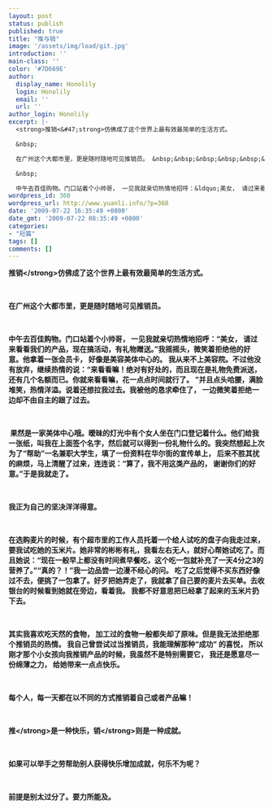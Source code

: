 ```yaml
---
layout: post
status: publish
published: true
title: "推与销"
image: '/assets/img/load/git.jpg'
introduction: ''
main-class: ''
color: '#7D669E'
author:
  display_name: Honolily
  login: Honolily
  email: ''
  url: ''
author_login: Honolily
excerpt: |-
  <strong>推销<&#47;strong>仿佛成了这个世界上最有效最简单的生活方式。

  &nbsp;

  在广州这个大都市里，更是随时随地可见推销员。 &nbsp;&nbsp;&nbsp;&nbsp;&nbsp;&nbsp;&nbsp;&nbsp;

  &nbsp;

  中午去百佳购物。门口站着个小帅哥， 一见我就亲切热情地招呼：&ldquo;美女， 请过来看看我们的产品，现在搞活动，有礼物赠送。&rdquo;我摇摇头，微笑着拒绝他的好意。他拿着一张会员卡， 好像是美容美体中心的。 我从来不上美容院。不过他没有放弃，继续热情的说：&ldquo;来看看嘛！绝对有好处的，而且现在是礼物免费派送， 还有几个名额而已。你就来看看嘛，花一点点时间就行了。 &rdquo;并且点头哈腰，满脸堆笑，热情洋溢。说着还想拉我过去。我被他的恳求牵住了， 一边微笑着拒绝一边却不由自主的跟了过去。
wordpress_id: 360
wordpress_url: http://www.yuanli.info/?p=360
date: '2009-07-22 16:35:49 +0800'
date_gmt: '2009-07-22 08:35:49 +0800'
categories:
- "短篇"
tags: []
comments: []
---
```

<p><strong>推销<&#47;strong>仿佛成了这个世界上最有效最简单的生活方式。</p>
<p>&nbsp;</p>
<p>在广州这个大都市里，更是随时随地可见推销员。 &nbsp;&nbsp;&nbsp;&nbsp;&nbsp;&nbsp;&nbsp;&nbsp;</p>
<p>&nbsp;</p>
<p>中午去百佳购物。门口站着个小帅哥， 一见我就亲切热情地招呼：&ldquo;美女， 请过来看看我们的产品，现在搞活动，有礼物赠送。&rdquo;我摇摇头，微笑着拒绝他的好意。他拿着一张会员卡， 好像是美容美体中心的。 我从来不上美容院。不过他没有放弃，继续热情的说：&ldquo;来看看嘛！绝对有好处的，而且现在是礼物免费派送， 还有几个名额而已。你就来看看嘛，花一点点时间就行了。 &rdquo;并且点头哈腰，满脸堆笑，热情洋溢。说着还想拉我过去。我被他的恳求牵住了， 一边微笑着拒绝一边却不由自主的跟了过去。<a id="more"></a><a id="more-360"></a></p>
<p>&nbsp;</p>
<p>&nbsp;果然是一家美体中心哦。暧昧的灯光中有个女人坐在门口登记着什么。他们给我一张纸，叫我在上面签个名字，然后就可以得到一份礼物什么的。我突然想起上次为了&ldquo;帮助&rdquo;一名兼职大学生，填了一份资料在华尔街的宣传单上， 后来不胜其扰的麻烦，马上清醒了过来，连连说：&ldquo;算了，我不用这类产品的， 谢谢你们的好意。&rdquo;于是我就走了。 &nbsp;&nbsp;&nbsp;&nbsp;&nbsp;&nbsp;&nbsp;</p>
<p>&nbsp;</p>
<p>我正为自己的坚决洋洋得意。 &nbsp;&nbsp;&nbsp;&nbsp;&nbsp;&nbsp;&nbsp;&nbsp;</p>
<p>&nbsp;</p>
<p>在选购麦片的时候，有个超市里的工作人员托着一个给人试吃的盘子向我走过来，要我试吃她的玉米片。她非常的彬彬有礼，我看左右无人，就好心帮她试吃了。而且她说：&ldquo;现在一般早上都没有时间煮早餐吃，这个吃一包就补充了一天4分之3的营养了。&rdquo;&ldquo;真的？！&rdquo;我一边品尝一边漫不经心的问。 吃了之后觉得不买东西好像过不去，便挑了一包拿了。好歹把她弄走了，我就拿了自己要的麦片去买单。去收银台的时候看到她就在旁边，看着我。 我都不好意思把已经拿了起来的玉米片扔下去。 &nbsp;&nbsp;&nbsp;&nbsp;&nbsp;&nbsp;&nbsp;&nbsp;&nbsp;</p>
<p>&nbsp;</p>
<p>其实我喜欢吃天然的食物， 加工过的食物一般都失却了原味。但是我无法拒绝那个推销员的热情。 我自己曾尝试过当推销员，我能理解那种&ldquo;成功&rdquo; 的喜悦， 所以刚才那个小女孩向我推销产品的时候，我虽然不是特别需要它， 我还是愿意尽一份绵薄之力， 给她带来一点点快乐。 &nbsp;&nbsp;&nbsp;&nbsp;&nbsp;&nbsp;&nbsp;&nbsp;&nbsp;</p>
<p>&nbsp;</p>
<p>每个人，每一天都在以不同的方式推销着自己或者产品嘛！ &nbsp;&nbsp;&nbsp;&nbsp;&nbsp;&nbsp;&nbsp;&nbsp;</p>
<p>&nbsp;</p>
<p><strong>推<&#47;strong>是一种快乐，<strong>销<&#47;strong>则是一种成就。 &nbsp;&nbsp;&nbsp;&nbsp;&nbsp;&nbsp;&nbsp;&nbsp;</p>
<p>&nbsp;</p>
<p>如果可以举手之劳帮助别人获得快乐增加成就，何乐不为呢？ &nbsp;&nbsp;&nbsp;&nbsp;&nbsp;&nbsp;&nbsp;&nbsp;&nbsp;&nbsp;</p>
<p>&nbsp;</p>
<p>前提是别太过分了。要力所能及。</p>
